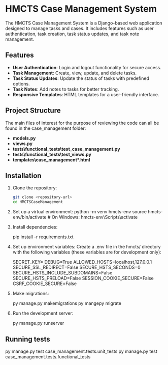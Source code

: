 # HMCTS Case Management System

The HMCTS Case Management System is a Django-based web application designed to manage tasks and cases. It includes features such as user authentication, task creation, task status updates, and task note management.

## Features

- **User Authentication**: Login and logout functionality for secure access.
- **Task Management**: Create, view, update, and delete tasks.
- **Task Status Updates**: Update the status of tasks with predefined options.
- **Task Notes**: Add notes to tasks for better tracking.
- **Responsive Templates**: HTML templates for a user-friendly interface.

## Project Structure

The main files of interest for the purpose of reviewing the code can all be found in the case_management folder:

- **models.py**
- **views.py**
- **tests\functional_tests\test_case_management.py**
- **tests\functional_tests\test_views.py**
- **templates\case_management\*.html**

## Installation

1. Clone the repository:
   ```bash
   git clone <repository-url>
   cd HMCTSCaseManagement
   
2. Set up a virtual environment:
   python -m venv hmcts-env
   source hmcts-env/bin/activate  # On Windows: hmcts-env\Scripts\activate

3. Install dependencies:

   pip install -r requirements.txt

4. Set up environment variables: Create a .env file in the hmcts/ directory with the following variables (these variables are for development only):

   SECRET_KEY=<your-secret-key>
   DEBUG=True
   ALLOWED_HOSTS=localhost,127.0.0.1
   SECURE_SSL_REDIRECT=False
   SECURE_HSTS_SECONDS=0
   SECURE_HSTS_INCLUDE_SUBDOMAINS=False
   SECURE_HSTS_PRELOAD=False
   SESSION_COOKIE_SECURE=False
   CSRF_COOKIE_SECURE=False

5. Make migrations:

   py manage.py makemigrations
   py mangepy migrate

6. Run the development server:

   py manage.py runserver

## Running tests

py manage.py test case_management.tests.unit_tests
py manage.py test case_management.tests.functional_tests


  
